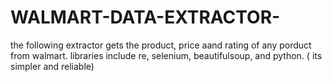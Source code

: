# WALMART-DATA-EXTRACTOR-
the following extractor gets the product, price aand rating of any porduct from walmart. libraries include re, selenium, beautifulsoup, and python. ( its simpler and reliable)
